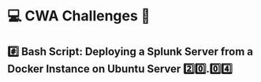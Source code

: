 # :computer: CWA Challenges :dart:

## :hash: Bash Script: Deploying a Splunk Server from a Docker Instance on Ubuntu Server :two::zero:.:zero::four:
